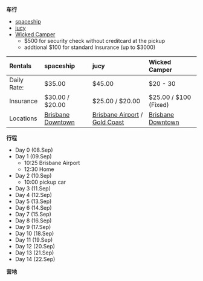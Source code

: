**车行**

* [spaceship](http://www.spaceshipsrentals.com.au/)
* [jucy](http://www.jucy.com.au/default.aspx)
* [Wicked Camper](http://www.wickedcampers.com.au/)
  * $500 for security check without creditcard at the pickup
  * addtional $100 for standard Insurance (up to $3000)

| Rentals        | spaceship       | jucy            | Wicked Camper   |
| :------------- | :-------------- | :-------------- | :-------------- |
| Daily Rate:    | $35.00          | $45.00          | $20 - 30        |
| Insurance      | $30.00 / $20.00 | $25.00 / $20.00 | $25.00 / $100 (Fixed) |
| Locations      | [Brisbane Downtown](https://goo.gl/maps/Nbqb5XVEqD12) | [Brisbane Airport](https://goo.gl/maps/nNjQ9LDGxvD2) / [Gold Coast](https://goo.gl/maps/n6smtZWYcF32) | [Brisbane Downtown](https://goo.gl/maps/cpL3Z5hhkzP2) |

**行程**

* Day 0 (08.Sep)
* Day 1 (09.Sep)
  * 10:25 Brisbane Airport
  * 12:30 Home
* Day 2 (10.Sep)
  * 10:00 pickup car
* Day 3 (11.Sep)
* Day 4 (12.Sep)
* Day 5 (13.Sep)
* Day 6 (14.Sep)
* Day 7 (15.Sep)
* Day 8 (16.Sep)
* Day 9 (17.Sep)
* Day 10 (18.Sep)
* Day 11 (19.Sep)
* Day 12 (20.Sep)
* Day 13 (21.Sep)
* Day 14 (22.Sep)

**营地**
